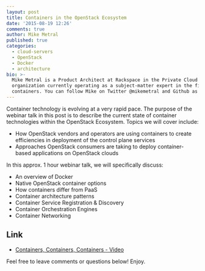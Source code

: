 ```yaml
---
layout: post
title: Containers in the OpenStack Ecosystem
date: '2015-08-19 12:26'
comments: true
author: Mike Metral
published: true
categories:
  - cloud-servers
  - OpenStack
  - Docker
  - architecture
bio: >-
  Mike Metral is a Product Architect at Rackspace in the Private Cloud R&D
  organization currently operating as a subject-matter expert in the field of
  containers. You can follow Mike on Twitter @mikemetral and Github as metral.
---
```


Container technology is evolving at a very rapid pace. The purpose of the
webinar talk in this post is to describe the current state of container technologies within the
OpenStack Ecosystem. Topics we will cover include:

* How OpenStack vendors and operators are using containers to create
efficiencies in deployment of the control plane services
* Approaches OpenStack consumers are taking to deploy container-based
applications on OpenStack clouds

<!-- more -->

In this approx. 1 hour webinar talk, we will specifically discuss:

* An overview of Docker
* Native OpenStack container options
* How containers differ from PaaS
* Container architecture patterns
* Container Service Registration & Discovery
* Container Orchestration Engines
* Container Networking

## Link
* [Containers, Containers, Containers - Video](https://www.brighttalk.com/webcast/11427/160335)

Feel free to leave comments or questions below! Enjoy.
